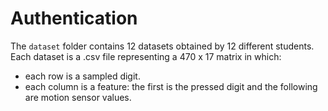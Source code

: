 # Authentication

The `dataset` folder contains 12 datasets obtained by 12 different students. Each dataset is a .csv file representing a 470 x 17 matrix in which:

* each row is a sampled digit.
* each column is a feature: the first is the pressed digit and the following are motion sensor values.
